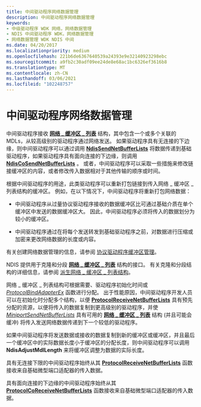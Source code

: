 ```yaml
---
title: 中间驱动程序网络数据管理
description: 中间驱动程序网络数据管理
keywords:
- 中级驱动程序 WDK 网络，网络数据管理
- NDIS 中间驱动程序 WDK，网络数据管理
- 网络数据管理 WDK NDIS 中间
ms.date: 04/20/2017
ms.localizationpriority: medium
ms.openlocfilehash: 221b6de6367640539a24393e9e32140923298ebc
ms.sourcegitcommit: a9fb2c30adf09ee24de8e68ac1bc6326ef3616b8
ms.translationtype: MT
ms.contentlocale: zh-CN
ms.lasthandoff: 03/06/2021
ms.locfileid: "102248757"
---
```

# <a name="intermediate-driver-network-data-management"></a>中间驱动程序网络数据管理





中间驱动程序接收 [**网络 \_ 缓冲区 \_ 列表**](/windows-hardware/drivers/ddi/nbl/ns-nbl-net_buffer_list) 结构，其中包含一个或多个关联的 MDLs，从较高级别的驱动程序通过网络发送。 如果驱动程序具有无连接的下边缘，则中间驱动程序可以通过调用 [**NdisSendNetBufferLists**](/windows-hardware/drivers/ddi/ndis/nf-ndis-ndissendnetbufferlists) 将数据传递到基础驱动程序，如果驱动程序具有面向连接的下边缘，则调用 [**NdisCoSendNetBufferLists**](/windows-hardware/drivers/ddi/ndis/nf-ndis-ndiscosendnetbufferlists) 。 或者，中间驱动程序可以采取一些措施来修改链接缓冲区的内容，或者修改传入数据相对于其他传输的顺序或时间。

根据中间驱动程序的用途，此类驱动程序可以重新打包链接到传入网络 \_ 缓冲区 \_ 列表结构的缓冲区。 例如，在以下情况下，中间驱动程序将重新打包网络数据：

-   中间驱动程序从过量协议驱动程序接收的数据缓冲区比可通过基础介质在单个缓冲区中发送的数据缓冲区大。 因此，中间驱动程序必须将传入的数据划分为较小的缓冲区。

-   中间驱动程序通过在将每个发送转发到基础驱动程序之前，对数据进行压缩或加密来更改网络数据的长度或内容。

有关创建网络数据管理的信息，请参阅 [协议驱动程序缓冲区管理](protocol-driver-buffer-management.md)。

NDIS 提供用于克隆和分段 [**网络 \_ 缓冲区 \_ 列表**](/windows-hardware/drivers/ddi/nbl/ns-nbl-net_buffer_list) 结构的接口。 有关克隆和分段结构的详细信息，请参阅 [派生网络 \_ 缓冲区 \_ 列表结构](derived-net-buffer-list-structures.md)。

网络 \_ 缓冲区 \_ 列表结构可根据需要、驱动程序初始化时间或 [*ProtocolBindAdapterEx*](/windows-hardware/drivers/ddi/ndis/nc-ndis-protocol_bind_adapter_ex) 函数进行分配。 出于性能原因，中间驱动程序开发人员可以在初始化时分配多个结构，以便 [**ProtocolReceiveNetBufferLists**](/windows-hardware/drivers/ddi/ndis/nc-ndis-protocol_receive_net_buffer_lists) 具有预先分配的资源，以便将传入的数据复制到更高级别的驱动程序，并使 [*MiniportSendNetBufferLists*](/windows-hardware/drivers/ddi/ndis/nc-ndis-miniport_send_net_buffer_lists) 具有可用的 [**网络 \_ 缓冲区 \_ 列表**](/windows-hardware/drivers/ddi/nbl/ns-nbl-net_buffer_list) 结构 (并且可能会缓冲) 将传入发送网络数据传递到下一个较低的驱动程序。

如果中间驱动程序将发送数据或接收的数据复制到新的缓冲区或缓冲区，并且最后一个缓冲区中的实际数据长度小于缓冲区的分配长度，则中间驱动程序可以调用 **NdisAdjustMdlLength** 来将缓冲区调整为数据的实际长度。

具有无连接下限的中间驱动程序始终从其 [**ProtocolReceiveNetBufferLists**](/windows-hardware/drivers/ddi/ndis/nc-ndis-protocol_receive_net_buffer_lists) 函数接收来自基础微型端口适配器的传入数据。

具有面向连接的下边缘的中间驱动程序始终从其 [**ProtocolCoReceiveNetBufferLists**](/windows-hardware/drivers/ddi/ndis/nc-ndis-protocol_co_receive_net_buffer_lists) 函数接收来自基础微型端口适配器的传入数据。

 

